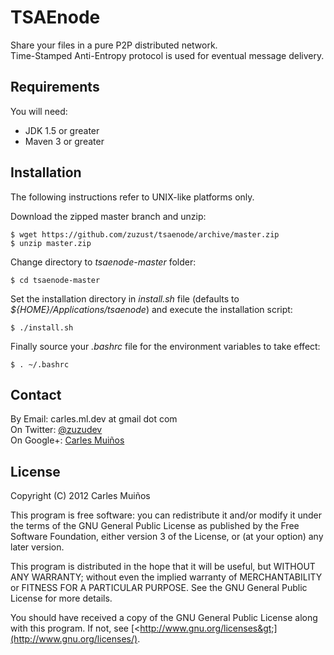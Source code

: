 # TSAEnode

Share your files in a pure P2P distributed network.  
Time-Stamped Anti-Entropy protocol is used for eventual message delivery.


## Requirements

You will need:

* JDK 1.5 or greater
* Maven 3 or greater


## Installation

The following instructions refer to UNIX-like platforms only.

Download the zipped master branch and unzip:

    $ wget https://github.com/zuzust/tsaenode/archive/master.zip
    $ unzip master.zip

Change directory to _tsaenode-master_ folder:

    $ cd tsaenode-master

Set the installation directory in _install.sh_ file (defaults to _${HOME}/Applications/tsaenode_)
and execute the installation script:

    $ ./install.sh

Finally source your _.bashrc_ file for the environment variables to take effect:

    $ . ~/.bashrc


## Contact

By Email:   carles.ml.dev at gmail dot com  
On Twitter: [@zuzudev](https://twitter.com/zuzudev)  
On Google+: [Carles Muiños](https://plus.google.com/109480759201585988691)


## License

Copyright (C) 2012 Carles Muiños

This program is free software: you can redistribute it and/or modify
it under the terms of the GNU General Public License as published by
the Free Software Foundation, either version 3 of the License, or
(at your option) any later version.

This program is distributed in the hope that it will be useful,
but WITHOUT ANY WARRANTY; without even the implied warranty of
MERCHANTABILITY or FITNESS FOR A PARTICULAR PURPOSE.  See the
GNU General Public License for more details.

You should have received a copy of the GNU General Public License
along with this program.  If not, see [&lt;http://www.gnu.org/licenses&gt;](http://www.gnu.org/licenses/).
